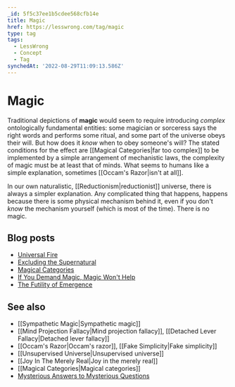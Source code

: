 ```yaml
---
_id: 5f5c37ee1b5cdee568cfb14e
title: Magic
href: https://lesswrong.com/tag/magic
type: tag
tags:
  - LessWrong
  - Concept
  - Tag
synchedAt: '2022-08-29T11:09:13.586Z'
---
```

# Magic

Traditional depictions of **magic** would seem to require introducing _complex_ ontologically fundamental entities: some magician or sorceress says the right words and performs some ritual, and some part of the universe obeys their will. But how does it _know_ when to obey someone's will? The stated conditions for the effect are [[Magical Categories|far too complex]] to be implemented by a simple arrangement of mechanistic laws, the complexity of magic must be at least that of minds. What seems to humans like a simple explanation, sometimes [[Occam's Razor|isn't at all]].

In our own naturalistic, [[Reductionism|reductionist]] universe, there is always a simpler explanation. Any complicated thing that happens, happens because there is some physical mechanism behind it, even if you don't _know_ the mechanism yourself (which is most of the time). There is no magic.

Blog posts
----------

*   [Universal Fire](http://lesswrong.com/lw/hq/universal_fire/)
*   [Excluding the Supernatural](http://lesswrong.com/lw/tv/excluding_the_supernatural/)
*   [Magical Categories](http://lesswrong.com/lw/td/magical_categories/)
*   [If You Demand Magic, Magic Won't Help](http://lesswrong.com/lw/ou/if_you_demand_magic_magic_wont_help/)
*   [The Futility of Emergence](http://lesswrong.com/lw/iv/the_futility_of_emergence/)

See also
--------

*   [[Sympathetic Magic|Sympathetic magic]]
*   [[Mind Projection Fallacy|Mind projection fallacy]], [[Detached Lever Fallacy|Detached lever fallacy]]
*   [[Occam's Razor|Occam's razor]], [[Fake Simplicity|Fake simplicity]]
*   [[Unsupervised Universe|Unsupervised universe]]
*   [[Joy In The Merely Real|Joy in the merely real]]
*   [[Magical Categories|Magical categories]]
*   [Mysterious Answers to Mysterious Questions](https://www.lesswrong.com/tag/mysterious-answers-to-mysterious-questions)